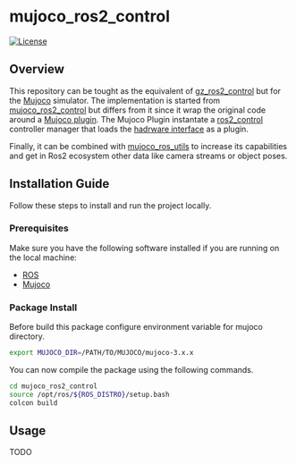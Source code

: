 # mujoco_ros2_control

[![License](https://img.shields.io/badge/License-MIT-blue.svg)](LICENSE)

## Overview

This repository can be tought as the equivalent of [gz_ros2_control](https://github.com/ros-controls/gz_ros2_control) but for the [Mujoco](https://mujoco.readthedocs.io/en/stable/overview.html) simulator.
The implementation is started from [mujoco_ros2_control](https://github.com/moveit/mujoco_ros2_control) but differs from it since it wrap the original code around a [Mujoco plugin](https://mujoco.readthedocs.io/en/stable/programming/extension.html#engine-plugins). 
The Mujoco Plugin instantate a [ros2_control](https://control.ros.org/rolling/index.html) controller manager that loads the [hadrware interface](mujoco_ros2_control/src/mujoco_system.cpp) as a plugin. 

Finally, it can be combined with [mujoco_ros_utils](https://github.com/pucciland95/mujoco_ros_utils) to increase its capabilities and get in Ros2 ecosystem other data like camera streams or object poses.

## Installation Guide

Follow these steps to install and run the project locally.

### Prerequisites

Make sure you have the following software installed if you are running on the local machine:

- [ROS](https://docs.ros.org/)
- [Mujoco](https://mujoco.org/)

### Package Install

Before build this package configure environment variable for mujoco directory.

```bash
export MUJOCO_DIR=/PATH/TO/MUJOCO/mujoco-3.x.x
```

You can now compile the package using the following commands.

```bash
cd mujoco_ros2_control
source /opt/ros/${ROS_DISTRO}/setup.bash
colcon build
```

## Usage

TODO
